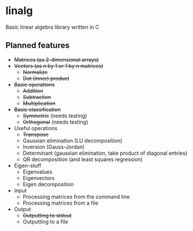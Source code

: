 linalg
======

Basic linear algebra library written in C

Planned features
----------------
* ~~Matrices (as 2-dimensional arrays)~~
* ~~Vectors (as *n* by 1 or 1 by *n* matrices)~~
    * ~~Normalize~~
    * ~~Dot (inner) product~~
* ~~Basic operations~~
    * ~~Addition~~
    * ~~Subtraction~~
    * ~~Multiplication~~
* ~~Basic classification~~
    * ~~Symmetric~~ (needs testing)
    * ~~Orthogonal~~ (needs testing)
* Useful operations
    * ~~Transpose~~
    * Gaussian elimination (LU decomposition)
    * Inversion (Gauss-Jordan)
    * Determinant (gaussian elimination, take product of diagonal entries)
    * QR decomposition (and least squares regression)
* Eigen-stuff
    * Eigenvalues
    * Eigenvectors
    * Eigen decomposition
* Input
    * Processing matrices from the command line
    * Processing matrices from a file
* Output
    * ~~Outputting to stdout~~
    * Outputting to a file
